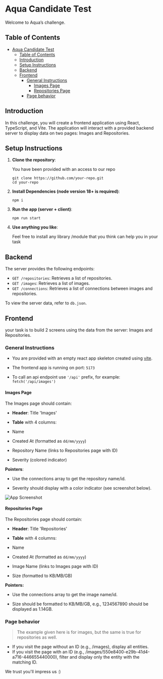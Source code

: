 # Aqua Candidate Test

Welcome to Aqua’s challenge.

## Table of Contents

- [Aqua Candidate Test](#aqua-candidate-test)
  - [Table of Contents](#table-of-contents)
  - [Introduction](#introduction)
  - [Setup Instructions](#setup-instructions)
  - [Backend](#backend)
  - [Frontend](#frontend)
    - [General Instructions](#general-instructions)
      - [Images Page](#images-page)
      - [Repositories Page](#repositories-page)
    - [Page behavior](#page-behavior)


## Introduction

In this challenge, you will create a frontend application using React, TypeScript, and Vite. The application will interact with a provided backend server to display data on two pages: Images and Repositories.


## Setup Instructions

1. **Clone the repository**:
   
   You have been provided with an access to our repo
   ```terminal
   git clone https://github.com/your-repo.git
   cd your-repo
2. **Install Dependencies (node version 18+ is required)**:
   ```terminal
   npm i
3. **Run the app (server + client)**:
   ```terminal
   npm run start
4. **Use anything you like**:
   
   Feel free to install any library /module that you think can help you in your task

## Backend
The server provides the following endpoints:

- `GET /repositories`: Retrieves a list of repositories.
- `GET /images`: Retrieves a list of images.
 - `GET /connections`: Retrieves a list of connections between images and repositories.

To view the server data, refer to `db.json`.

## Frontend
your task is to build 2 screens using the data from the server: Images and Repositories.

### General Instructions

- You are provided with an empty react app skeleton created using [vite](https://vitejs.dev/guide/#scaffolding-your-first-vite-project).

- The frontend app is running on port: `5173`

- To call an api endpoint use `'/api'` prefix, for example: 
  `fetch('/api/images')`


#### Images Page
The Images page should contain:

- **Header**: Title 'Images'
- **Table** with 4 columns:

 - Name
 - Created At (formatted as `dd/mm/yyyy`)
 - Repository Name (links to Repositories page with ID)
 - Severity (colored indicator)

**Pointers**:

- Use the connections array to get the repository name/id.

- Severity should display with a color indicator (see screenshot below).

![App Screenshot](./fe-excersize-screenshot.png)


#### Repositories Page
The Repositories page should contain:

- **Header**: Title 'Repositories'
- **Table** with 4 columns:

 - Name
 - Created At (formatted as `dd/mm/yyyy`)
 - Image Name (links to Images page with ID)
 - Size (formatted to KB/MB/GB)

**Pointers:**

- Use the connections array to get the image name/id.

- Size should be formatted to KB/MB/GB, e.g., 1234567890 should be displayed as 1.14GB.



### Page behavior 
> The example given here is for images, but the same is true for repositories as well.

- If you visit the page without an ID (e.g., /images), display all entities.
- If you visit the page with an ID (e.g., /images/550e8400-e29b-41d4-a716-446655440000), filter and display only the entity with the matching ID.


We trust you'll impress us :)